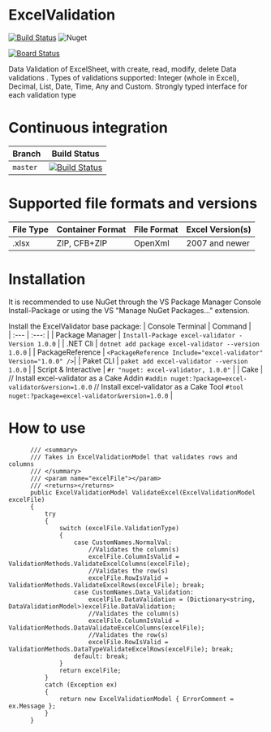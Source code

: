 # ExcelValidation

[![Build Status](https://dev.azure.com/devopspractices1/Space%20Game%20-%20web%20-%20Tests/_apis/build/status/sheddy123.ExcelValidation?branchName=main)](https://dev.azure.com/devopspractices1/Space%20Game%20-%20web%20-%20Tests/_build/latest?definitionId=15&branchName=main)
![Nuget](https://img.shields.io/nuget/v/excel-validator?style=plastic)

[![Board Status](https://dev.azure.com/devopspractices1/edf82c24-f3b4-4b8d-b4d8-c9d8226cdd76/5092ddc7-b118-4e90-ab83-6a0055a75ea7/_apis/work/boardbadge/f8bfb2aa-fa17-49b0-b903-6521b0552c3d?columnOptions=1)](https://dev.azure.com/devopspractices1/edf82c24-f3b4-4b8d-b4d8-c9d8226cdd76/_boards/board/t/5092ddc7-b118-4e90-ab83-6a0055a75ea7/Microsoft.RequirementCategory/)


Data Validation of ExcelSheet, with create, read, modify, delete Data validations . Types of validations supported: Integer (whole in Excel), Decimal, List, Date, Time, Any and Custom.  Strongly typed interface for each validation type

# Continuous integration
| Branch | Build Status |
| :---   | :---:        |          
| `master` | [![Build Status](https://dev.azure.com/devopspractices1/Space%20Game%20-%20web%20-%20Tests/_apis/build/status/sheddy123.ExcelValidation?branchName=main)](https://dev.azure.com/devopspractices1/Space%20Game%20-%20web%20-%20Tests/_build/latest?definitionId=15&branchName=main) |


# Supported file formats and versions
| File Type 	| Container Format |	File Format |	Excel Version(s) |
| :---        | :---             |  :---        | :---             |
| .xlsx       |	ZIP, CFB+ZIP     |	OpenXml     |	2007 and newer   |

# Installation
It is recommended to use NuGet through the VS Package Manager Console Install-Package <package> or using the VS "Manage NuGet Packages..." extension.

Install the ExcelValidator base package: 
| Console Terminal | Command |  
| :---             | :---:   |
| Package Manager  | `Install-Package excel-validator -Version 1.0.0` |
| .NET Cli         | `dotnet add package excel-validator --version 1.0.0` |
| PackageReference | `<PackageReference Include="excel-validator" Version="1.0.0" />`|
| Paket CLI        | `paket add excel-validator --version 1.0.0` |
| Script & Interactive | `#r "nuget: excel-validator, 1.0.0"` |
| Cake                  | // Install excel-validator as a Cake Addin `#addin nuget:?package=excel-validator&version=1.0.0` // Install excel-validator as a Cake Tool `#tool nuget:?package=excel-validator&version=1.0.0` |
  
  
  # How to use
  
  ```
        /// <summary>
        /// Takes in ExcelValidationModel that validates rows and columns
        /// </summary>
        /// <param name="excelFile"></param>
        /// <returns></returns>
        public ExcelValidationModel ValidateExcel(ExcelValidationModel excelFile)
        {
            try
            {
                switch (excelFile.ValidationType)
                {
                    case CustomNames.NormalVal:
                        //Validates the column(s)
                        excelFile.ColumnIsValid = ValidationMethods.ValidateExcelColumns(excelFile);
                        //Validates the row(s)
                        excelFile.RowIsValid = ValidationMethods.ValidateExcelRows(excelFile); break;
                    case CustomNames.Data_Validation:
                        excelFile.DataValidation = (Dictionary<string, DataValidationModel>)excelFile.DataValidation;
                        //Validates the column(s)
                        excelFile.ColumnIsValid = ValidationMethods.DataValidateExcelColumns(excelFile);
                        //Validates the row(s)
                        excelFile.RowIsValid = ValidationMethods.DataTypeValidateExcelRows(excelFile); break;
                    default: break;
                }
                return excelFile;
            }
            catch (Exception ex)
            {
                return new ExcelValidationModel { ErrorComment = ex.Message };
            }
        }
```
  


